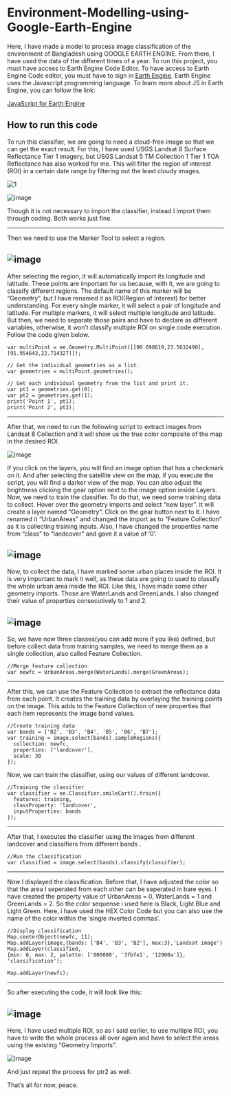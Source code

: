# Environment-Modelling-using-Google-Earth-Engine
Here, I have made a model to process image classification of the environment of Bangladesh using GOOGLE EARTH ENGINE. From there, I have used the data of the different times of a year. To run this project, you must have access to Earth Engine Code Editor. To have access to Earth Engine Code editor, you must have to sign in [Earth Engine]( https://earthengine.google.com/). 
Earth Engine uses the Javascript programming language. To learn more about JS in Earth Engine, you can follow the link: 

[JavaScript for Earth Engine]( https://developers.google.com/earth-engine/tutorial_js_01)

How to run this code
---
 To run this classifier, we are going to need a cloud-free image so that we can get the exact result. For this, I have used USGS Landsat 8 Surface Reflectance Tier 1 imagery, but USGS Landsat 5 TM Collection 1 Tier 1 TOA Reflectance has also worked for me.  This will filter the region of interest (ROI) in a certain date range by filtering out the least cloudy images.

![1](https://user-images.githubusercontent.com/57942968/81836192-f4875700-9564-11ea-862c-6f15e322ae17.png)

![image](https://user-images.githubusercontent.com/57942968/81836748-b8082b00-9565-11ea-9f9a-b5682a933cb9.png)

Though it is not necessary to import the classifier, instead I import them through coding. Both works just fine.

---
Then we need to use the Marker Tool to select a region.

![image](https://user-images.githubusercontent.com/57942968/81836873-e128bb80-9565-11ea-8fe1-921625bc3645.png)
---
After selecting the region, it will automatically import its longitude and latitude. These points are important for us because, with it, we are going to classify different regions. The default name of this marker will be “Geometry”, but I have renamed it as ROI(Region of Interest) for better understanding. For every single marker, it will select a pair of longitude and latitude. For multiple markers, it will select multiple longitude and latitude. But then, we need to separate those pairs and have to declare as different variables, otherwise, it won’t classify multiple ROI on single code execution. Follow the code given below.

```
var multiPoint = ee.Geometry.MultiPoint([[90.698619,23.5632490], [91.954643,22.714327]]);

// Get the individual geometries as a list.
var geometries = multiPoint.geometries();

// Get each individual geometry from the list and print it.
var pt1 = geometries.get(0);
var pt2 = geometries.get(1);
print('Point 1', pt1);
print('Point 2', pt2);
```
---
After that, we need to run the following script to extract images from Landsat 8 Collection and it will show us the true color composite of the map in the desired ROI.

![image](https://user-images.githubusercontent.com/57942968/81837224-68762f00-9566-11ea-9071-805963c60903.png)

If you click on the layers, you will find an image option that has a checkmark on it. And after selecting the satellite view on the map, if you execute the script, you will find a darker view of the map. You can also adjust the brightness clicking the gear option next to the image option inside Layers.
Now, we need to train the classifier. To do that, we need some training data to collect. Hover over the geometry imports and select “new layer”. It will create a layer named “Geometry”. Click on the gear button next to it. I have renamed it “UrbanAreas” and changed the import as to “Feature Collection” as it is collecting training inputs. Also, I have changed the properties name from “class” to “landcover” and gave it a value of ‘0’.

![image](https://user-images.githubusercontent.com/57942968/81837366-978ca080-9566-11ea-9095-079908a08df8.png)
---
Now, to collect the data, I have marked some urban places inside the ROI. It is very important to mark it well, as these data are going to used to classify the whole urban area inside the ROI. Like this, I have made some other geometry imports. Those are WaterLands and GreenLands. I also changed their value of properties consecutively to 1 and 2. 

![image](https://user-images.githubusercontent.com/57942968/81837411-a6735300-9566-11ea-89cd-fd97a3efff1a.png)
---
So, we have now three classes(you can add more if you like) defined, but before collect data from training samples, we need to merge them as a single collection, also called Feature Collection.

```
//Merge feature collection
var newfc = UrbanAreas.merge(WaterLands).merge(GreenAreas);
```
---
After this, we can use the Feature Collection to extract the reflectance data from each point. It creates the training data by overlaying the training points on the image. This adds to the Feature Collection of new properties that each item represents the image band values.

```
//Create training data
var bands = ['B2', 'B3', 'B4', 'B5', 'B6', 'B7'];
var training = image.select(bands).sampleRegions({
  collection: newfc,
  properties: ['landcover'],
  scale: 30
});
```
Now, we can train the classifier, using our values of different landcover.

```
//Training the classifier
var classifier = ee.Classifier.smileCart().train({
  features: training,
  classProperty: 'landcover',
  inputProperties: bands
});
```
---
After that, I executes the classifier using the images from different landcover and classifiers from different bands .

```
//Run the classification
var classified = image.select(bands).classify(classifier);
```
---
Now I displayed the classification. Before that, I have adjusted the color so that the area I seperated from each other can be seperated in bare eyes. I have created the property value of UrbanAreas = 0, WaterLands = 1 and GreenLands = 2. So the color sequense i used here is Black, Light Blue and Light Green. Here, i have used the HEX Color Code but you can also use the name of the color within the ‘single inverted commas’. 

```
//Display classification
Map.centerObject(newfc, 11);
Map.addLayer(image,{bands: ['B4', 'B3', 'B2'], max:3},'Landsat image')
Map.addLayer(classified,
{min: 0, max: 2, palette: ['000000', '3fbfe1', '12900a']},
'classification');

Map.addLayer(newfc);
```
---
So after executing the code, it will look like this:

![image](https://user-images.githubusercontent.com/57942968/81837952-5052df80-9567-11ea-9f0c-5f357429c304.png)
---

Here, I have used multiple ROI, so as I said earlier, to use multiple ROI, you have to write the whole process all over again and have to select the areas using the existing “Geometry Imports”.

![image](https://user-images.githubusercontent.com/57942968/81838002-62348280-9567-11ea-8843-f5c643cc14dd.png)

And just repeat the process for ptr2 as well.

That’s all for now, peace.
